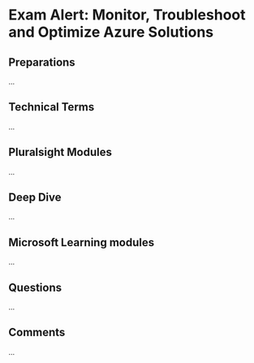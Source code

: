 # Exam Alert: Monitor, Troubleshoot and Optimize Azure Solutions

## Preparations
...

## Technical Terms
...

## Pluralsight Modules
...

## Deep Dive
...

## Microsoft Learning modules
...

## Questions
...

## Comments
...
